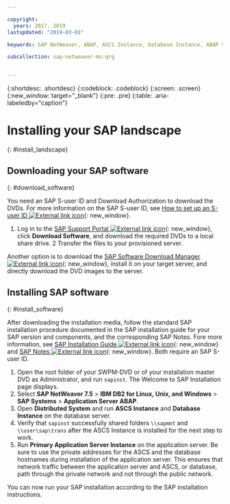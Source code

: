 ```yaml
---

copyright:
  years: 2017, 2019
lastupdated: "2019-03-01"

keywords: SAP NetWeaver, ABAP, ASCS Instance, Database Instance, ABAP SAP Central Services, SWPM, application server, database server

subcollection: sap-netweaver-ms-qrg


---
```


{:shortdesc: .shortdesc}
{:codeblock: .codeblock}
{:screen: .screen}
{:new_window: target="_blank"}
{:pre: .pre}
{:table: .aria-labeledby="caption"}

# Installing your SAP landscape
{: #install_landscape}

## Downloading your SAP software
{: #download_software}

You need an SAP S-user ID and Download Authorization to download the DVDs. For more information on the SAP S-user ID, see [How to set up an S-user ID ![External link icon](../icons/launch-glyph.svg "External link icon")](https://www.youtube.com/watch?v=4wICiRTP8u0/){: new_window}.

1. Log in to the [SAP Support Portal ![External link icon](../icons/launch-glyph.svg "External link icon")](https://support.sap.com/en/index.html){: new_window}, click **Download Software**, and download the required DVDs to a local share drive.
2 Transfer the files to your provisioned server.

Another option is to download the [SAP Software Download Manager ![External link icon](../icons/launch-glyph.svg "External link icon")](https://support.sap.com/en/my-support/software-downloads.html#section_995042677){: new_window}, install it on your target server, and directly download the DVD images to the server.

## Installing SAP software
{: #install_software}

After downloading the installation media, follow the standard SAP installation procedure documented in the SAP installation guide for your SAP version and components, and the corresponding SAP Notes. Fore more information, see [SAP Installation Guide ![External link icon](../icons/launch-glyph.svg "External link icon")](https://service.sap.com/instguides){: new_window} and [SAP Notes ![External link icon](../icons/launch-glyph.svg "External link icon")](https://support.sap.com){: new_window}. Both require an SAP S-user ID.

1. Open the root folder of your SWPM-DVD or of your installation master DVD as Administrator, and run `sapinst`. The Welcome to SAP Installation page displays.
2. Select **SAP NetWeaver 7.5** > **IBM DB2 for Linux, Unix, and Windows** > **SAP Systems** > **Application Server ABAP**.
3. Open **Distributed System** and run **ASCS Instance** and **Database Instance** on the database server.
4. Verify that `sapinst` successfully shared folders `\\sapmnt` and `\\user\sap\trans` after the ASCS Instance is installed for the next step to work.
5. Run **Primary Application Server Instance** on the application server. Be sure to use the private addresses for the ASCS and the database hostnames during installation of the application server. This ensures that network traffic between the application server and ASCS, or database, path through the private network and not through the public network.

You can now run your SAP installation according to the SAP installation instructions.
